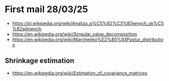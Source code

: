 # First mail 28/03/25  

* https://pl.wikipedia.org/wiki/Analiza_g%C5%82%C3%B3wnych_sk%C5%82adowych
* https://en.wikipedia.org/wiki/Singular_value_decomposition
* https://en.wikipedia.org/wiki/Marchenko%E2%80%93Pastur_distribution

## Shrinkage estimation
 
* https://en.wikipedia.org/wiki/Estimation_of_covariance_matrices